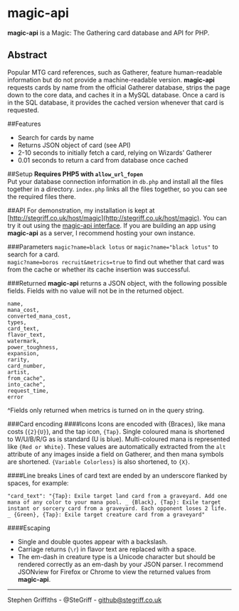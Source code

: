 # magic-api
**magic-api** is a Magic: The Gathering card database and API for PHP.

## Abstract
Popular MTG card references, such as Gatherer, feature human-readable information but do not provide a machine-readable version. **magic-api** requests cards by name from the official Gatherer database, strips the page down to the core data, and caches it in a MySQL database. Once a card is in the SQL database, it provides the cached version whenever that card is requested.

##Features
* Search for cards by name
* Returns JSON object of card (see API)
* 2-10 seconds to initially fetch a card, relying on Wizards' Gatherer
* 0.01 seconds to return a card from database once cached

##Setup
**Requires PHP5 with `allow_url_fopen`**  
Put your database connection information in `db.php` and install all the files together in a directory. `index.php` links all the files together, so you can see the required files there.

##API
For demonstration, my installation is kept at [http://stegriff.co.uk/host/magic](http://stegriff.co.uk/host/magic).
You can try it out using the [magic-api interface](http://stegriff.co.uk/host/magic/interface).
If you are building an app using **magic-api** as a server, I recommend hosting your own instance. 

###Parameters
`magic?name=black lotus` or `magic?name="black lotus"` to search for a card.  
`magic?name=boros recruit&metrics=true` to find out whether that card was from the cache or whether its cache insertion was successful.

###Returned
**magic-api** returns a JSON object, with the following possible fields. Fields with no value will not be in the returned object.

	name,
	mana_cost,
	converted_mana_cost,
	types,
	card_text,
	flavor_text,
	watermark,
	power_toughness,
	expansion,
	rarity,
	card_number,
	artist,
	from_cache^,
	into_cache^,
	request_time,
	error

^Fields only returned when metrics is turned on in the query string.

###Card encoding
####Icons
Icons are encoded with {Braces}, like mana costs (`{2}{U}`), and the tap icon,
`{Tap}`. Single coloured mana is shortened to W/U/B/R/G as is standard
(U is blue). Multi-coloured mana is represented like `{Red or White}`. These values are automatically extracted from the `alt` attribute of any images inside a field on Gatherer, and then mana symbols are shortened. `{Variable Colorless}` is also  shortened, to `{X}`.

####Line breaks
Lines of card text are ended by an underscore flanked by spaces, for example:

	"card_text": "{Tap}: Exile target land card from a graveyard. Add one mana of any color to your mana pool. _ {Black}, {Tap}: Exile target instant or sorcery card from a graveyard. Each opponent loses 2 life. _ {Green}, {Tap}: Exile target creature card from a graveyard"
####Escaping
* Single and double quotes appear with a backslash.
* Carriage returns (`\r`) in flavor text are replaced with a space.
* The em-dash in creature type is a Unicode character but should be rendered correctly as an em-dash by your JSON parser. I recommend JSONview for Firefox or Chrome to view the returned values from **magic-api**.

-----
Stephen Griffiths - @SteGriff - github@stegriff.co.uk